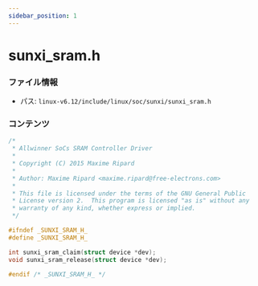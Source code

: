 ```yaml
---
sidebar_position: 1
---
```

# sunxi_sram.h

### ファイル情報

- パス: `linux-v6.12/include/linux/soc/sunxi/sunxi_sram.h`

### コンテンツ

```h
/*
 * Allwinner SoCs SRAM Controller Driver
 *
 * Copyright (C) 2015 Maxime Ripard
 *
 * Author: Maxime Ripard <maxime.ripard@free-electrons.com>
 *
 * This file is licensed under the terms of the GNU General Public
 * License version 2.  This program is licensed "as is" without any
 * warranty of any kind, whether express or implied.
 */

#ifndef _SUNXI_SRAM_H_
#define _SUNXI_SRAM_H_

int sunxi_sram_claim(struct device *dev);
void sunxi_sram_release(struct device *dev);

#endif /* _SUNXI_SRAM_H_ */

```
